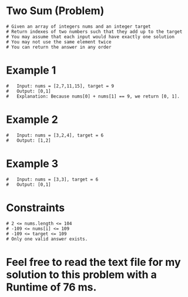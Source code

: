 # Two Sum (Problem)

    # Given an array of integers nums and an integer target
    # Return indexes of two numbers such that they add up to the target
    # You may assume that each input would have exactly one solution
    # You may not use the same element twice
    # You can return the answer in any order

# Example 1

    #   Input: nums = [2,7,11,15], target = 9
    #   Output: [0,1]
    #   Explanation: Because nums[0] + nums[1] == 9, we return [0, 1].

# Example 2

    #   Input: nums = [3,2,4], target = 6
    #   Output: [1,2]

# Example 3

    #   Input: nums = [3,3], target = 6
    #   Output: [0,1]

# Constraints

    # 2 <= nums.length <= 104
    # -109 <= nums[i] <= 109
    # -109 <= target <= 109
    # Only one valid answer exists.

# Feel free to read the text file for my solution to this problem with a Runtime of 76 ms.
